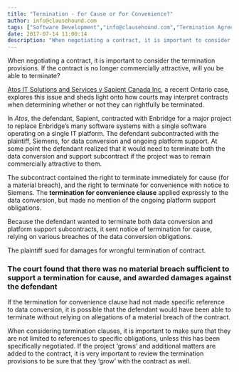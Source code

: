 ```yaml
---
title: "Termination - For Cause or For Convenience?"
author: info@clausehound.com
tags: ["Software Development","info@clausehound.com","Termination Agreement"]
date: 2017-07-14 11:00:14
description: "When negotiating a contract, it is important to consider the termination provisions. If the contract is no longer commercially attractive, will you be able to terminate?"
---
```




When negotiating a contract, it is important to consider the termination provisions. If the contract is no longer commercially attractive, will you be able to terminate?

 

[Atos IT Solutions and Services v Sapient Canada Inc](http://www.canlii.org/en/on/onsc/doc/2016/2016onsc6852/2016onsc6852.html), a recent Ontario case, explores this issue and sheds light onto how courts may interpret contracts when determining whether or not they can rightfully be terminated.


 

In *Atos*, the defendant, Sapient, contracted with Enbridge for a major project to replace Enbridge’s many software systems with a single software operating on a single IT platform. The defendant subcontracted with the plaintiff, Siemens, for data conversion and ongoing platform support. At some point the defendant realized that it would need to terminate both the data conversion and support subcontract if the project was to remain commercially attractive to them.

 

The subcontract contained the right to terminate immediately for cause (for a material breach), and the right to terminate for convenience with notice to Siemens. The **termination for convenience clause** applied expressly to the data conversion, but made no mention of the ongoing platform support obligations.

Because the defendant wanted to terminate both data conversion and platform support subcontracts, it sent notice of termination for cause, relying on various breaches of the data conversion obligations.

 

The plaintiff sued for damages for wrongful termination of contract.

 

### The court found that there was no material breach sufficient to support a termination for cause, and awarded damages against the defendant

If the termination for convenience clause had not made specific reference to data conversion, it is possible that the defendant would have been able to terminate without relying on allegations of a material breach of the contract.

 

When considering termination clauses, it is important to make sure that they are not limited to references to specific obligations, unless this has been specifically negotiated. If the project ‘grows’ and additional matters are added to the contract, it is very important to review the termination provisions to be sure that they ‘grow’ with the contract as well.
